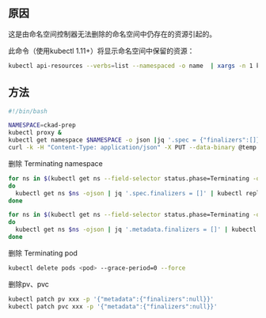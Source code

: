 ## 原因
这是由命名空间控制器无法删除的命名空间中仍存在的资源引起的。

此命令（使用kubectl 1.11+）将显示命名空间中保留的资源：

```bash
kubectl api-resources --verbs=list --namespaced -o name  | xargs -n 1 kubectl get --show-kind --ignore-not-found -n <namespace>
```

## 方法
```bash
#!/bin/bash

NAMESPACE=ckad-prep
kubectl proxy &
kubectl get namespace $NAMESPACE -o json |jq '.spec = {"finalizers":[]}' >temp.json
curl -k -H "Content-Type: application/json" -X PUT --data-binary @temp.json 127.0.0.1:8001/api/v1/namespaces/$NAMESPACE/finalize
```



删除 Terminating namespace

```bash
for ns in $(kubectl get ns --field-selector status.phase=Terminating -o jsonpath='{.items[*].metadata.name}')
do
  kubectl get ns $ns -ojson | jq '.spec.finalizers = []' | kubectl replace --raw "/api/v1/namespaces/$ns/finalize" -f -
done

for ns in $(kubectl get ns --field-selector status.phase=Terminating -o jsonpath='{.items[*].metadata.name}')
do
  kubectl get ns $ns -ojson | jq '.metadata.finalizers = []' | kubectl replace --raw "/api/v1/namespaces/$ns/finalize" -f -
done
```

删除 Terminating pod

```bash
kubectl delete pods <pod> --grace-period=0 --force
```
删除pv、pvc

```bash
kubectl patch pv xxx -p '{"metadata":{"finalizers":null}}'
kubectl patch pvc xxx -p '{"metadata":{"finalizers":null}}'
```


